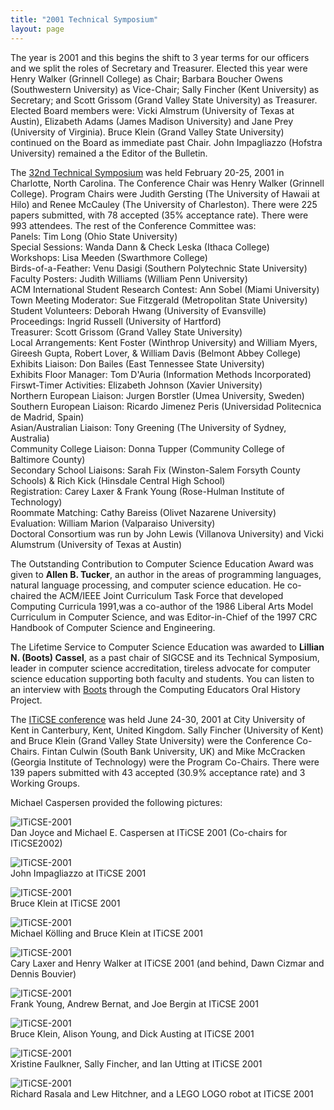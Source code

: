```yaml
---
title: "2001 Technical Symposium"
layout: page
---
```


The year is 2001 and this begins the shift to 3 year terms for our
officers and we split the roles of Secretary and Treasurer. Elected this
year were Henry Walker (Grinnell College) as Chair; Barbara Boucher
Owens (Southwestern University) as Vice-Chair; Sally Fincher (Kent
University) as Secretary; and Scott Grissom (Grand Valley State
University) as Treasurer. Elected Board members were: Vicki Almstrum
(University of Texas at Austin), Elizabeth Adams (James Madison
University) and Jane Prey (University of Virginia). Bruce Klein (Grand
Valley State University) continued on the Board as immediate past Chair.
John Impagliazzo (Hofstra University) remained a the Editor of the
Bulletin.

The [32nd Technical Symposium](http://www.cs.grinnell.edu/~sigcse/2001/)
was held February 20-25, 2001 in Charlotte, North Carolina. The
Conference Chair was Henry Walker (Grinnell College). Program Chairs
were Judith Gersting (The University of Hawaii at Hilo) and Renee
McCauley (The University of Charleston). There were 225 papers
submitted, with 78 accepted (35% acceptance rate). There were 993
attendees. The rest of the Conference Committee was:\
Panels: Tim Long (Ohio State University)\
Special Sessions: Wanda Dann & Check Leska (Ithaca College)\
Workshops: Lisa Meeden (Swarthmore College)\
Birds-of-a-Feather: Venu Dasigi (Southern Polytechnic State University)\
Faculty Posters: Judith Williams (William Penn University)\
ACM International Student Research Contest: Ann Sobel (Miami
University)\
Town Meeting Moderator: Sue Fitzgerald (Metropolitan State University)\
Student Volunteers: Deborah Hwang (University of Evansville)\
Proceedings: Ingrid Russell (University of Hartford)\
Treasurer: Scott Grissom (Grand Valley State University)\
Local Arrangements: Kent Foster (Winthrop University) and William Myers,
Gireesh Gupta, Robert Lover, & William Davis (Belmont Abbey College)\
Exhibits Liaison: Don Bailes (East Tennessee State University)\
Exhibits Floor Manager: Tom D\'Auria (Information Methods Incorporated)\
Firswt-Timer Activities: Elizabeth Johnson (Xavier University)\
Northern European Liaison: Jurgen Borstler (Umea University, Sweden)\
Southern European Liaison: Ricardo Jimenez Peris (Universidad
Politecnica de Madrid, Spain)\
Asian/Australian Liaison: Tony Greening (The University of Sydney,
Australia)\
Community College Liaison: Donna Tupper (Community College of Baltimore
County)\
Secondary School Liaisons: Sarah Fix (Winston-Salem Forsyth County
Schools) & Rich Kick (Hinsdale Central High School)\
Registration: Carey Laxer & Frank Young (Rose-Hulman Institute of
Technology)\
Roommate Matching: Cathy Bareiss (Olivet Nazarene University)\
Evaluation: William Marion (Valparaiso University)\
Doctoral Consortium was run by John Lewis (Villanova University) and
Vicki Alumstrum (University of Texas at Austin)

The Outstanding Contribution to Computer Science Education Award was
given to **Allen B. Tucker**, an author in the areas of programming
languages, natural language processing, and computer science education.
He co-chaired the ACM/IEEE Joint Curriculum Task Force that developed
Computing Curricula 1991,was a co-author of the 1986 Liberal Arts Model
Curriculum in Computer Science, and was Editor-in-Chief of the 1997 CRC
Handbook of Computer Science and Engineering.

The Lifetime Service to Computer Science Education was awarded to
**Lillian N. (Boots) Cassel**, as a past chair of SIGCSE and its
Technical Symposium, leader in computer science accreditation, tireless
advocate for computer science education supporting both faculty and
students. You can listen to an interview with
[Boots](http://ahab.southwestern.edu/departments/mathcompsci/OHProject/casselL-overview.html%3Cbr%20/%3E)
through the Computing Educators Oral History Project.

The [ITiCSE conference](https://www.cs.kent.ac.uk/events/iticse2001/)
was held June 24-30, 2001 at City University of Kent in Canterbury,
Kent, United Kingdom. Sally Fincher (University of Kent) and Bruce Klein
(Grand Valley State University) were the Conference Co-Chairs. Fintan
Culwin (South Bank University, UK) and Mike McCracken (Georgia Institute
of Technology) were the Program Co-Chairs. There were 139 papers
submitted with 43 accepted (30.9% acceptance rate) and 3 Working Groups.

Michael Caspersen provided the following pictures:

![ITiCSE-2001](../../files/images/50yearsofSIGCSE/ITiCSE-2001-1.jpg)\
Dan Joyce and Michael E. Caspersen at ITiCSE 2001 (Co-chairs for
ITiCSE2002)

![ITiCSE-2001](../../files/images/50yearsofSIGCSE/ITiCSE-2001-2.jpg)\
John Impagliazzo at ITiCSE 2001

![ITiCSE-2001](../../files/images/50yearsofSIGCSE/ITiCSE-2001-3.jpg)\
Bruce Klein at ITiCSE 2001

![ITiCSE-2001](../../files/images/50yearsofSIGCSE/ITiCSE-2001-4.jpg)\
Michael Kölling and Bruce Klein at ITiCSE 2001

![ITiCSE-2001](../../files/images/50yearsofSIGCSE/ITiCSE-2001-5.jpg)\
Cary Laxer and Henry Walker at ITiCSE 2001 (and behind, Dawn Cizmar and
Dennis Bouvier)

![ITiCSE-2001](../../files/images/50yearsofSIGCSE/ITiCSE-2001-6.jpg)\
Frank Young, Andrew Bernat, and Joe Bergin at ITiCSE 2001

![ITiCSE-2001](../../files/images/50yearsofSIGCSE/ITiCSE-2001-7.jpg)\
Bruce Klein, Alison Young, and Dick Austing at ITiCSE 2001

![ITiCSE-2001](../../files/images/50yearsofSIGCSE/ITiCSE-2001-8.jpg)\
Xristine Faulkner, Sally Fincher, and Ian Utting at ITiCSE 2001

![ITiCSE-2001](../../files/images/50yearsofSIGCSE/ITiCSE-2001-9.jpg)\
Richard Rasala and Lew Hitchner, and a LEGO LOGO robot at ITiCSE 2001